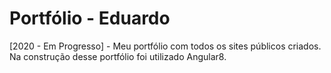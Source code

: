 # Portfólio - Eduardo
[2020 - Em Progresso] - Meu portfólio com todos os sites públicos criados. Na construção desse portfólio foi utilizado Angular8.

